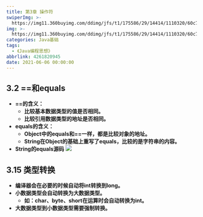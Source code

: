 ```yaml
---
title: 第3章 操作符
swiperImg: >-
  https://img11.360buyimg.com/ddimg/jfs/t1/175586/29/14414/1110320/60c7fbfcE45350720/532d3b66e7402f48.jpg
img: >-
  https://img11.360buyimg.com/ddimg/jfs/t1/175586/29/14414/1110320/60c7fbfcE45350720/532d3b66e7402f48.jpg
categories: Java基础
tags:
  - 《Java编程思想》
abbrlink: 4261820945
date: 2021-06-06 00:00:00
---
```


## 3.2 ==和equals
- **==的含义：**
   - **比较基本数据类型的值是否相同。**
   - **比较引用数据类型的地址是否相同。**
- **equals的含义：**
   - **Object中的equals和==一样，都是比较对象的地址。**
   - **String在Object的基础上重写了equals，比较的是字符串的内容。**
- **String的equals源码**
![](https://img10.360buyimg.com/ddimg/jfs/t1/182134/35/9178/113522/60c757a1Ed15aa1e2/f61d1016c4fe6fcb.jpg) 
## 3.15 类型转换

- **编译器会在必要的时候自动将int转换到long。**
- **小数据类型会自动转换为大数据类型。**
   - **如：char、byte、short在运算时会自动转换为int。**
- **大数据类型到小数据类型需要强制转换。**
